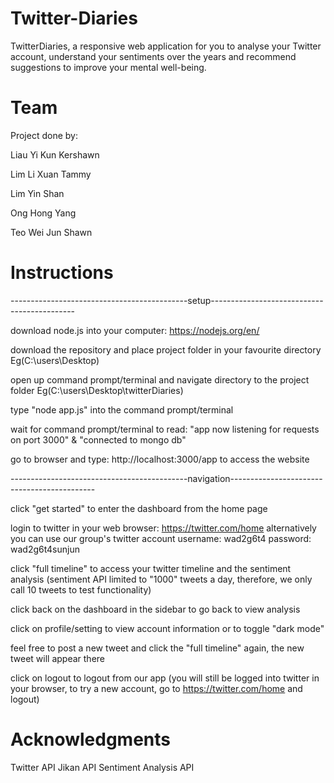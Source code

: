 # Twitter-Diaries
TwitterDiaries, a responsive web application for you to analyse your Twitter account, understand your sentiments over the years and recommend suggestions to improve your mental well-being.

# Team
Project done by:

Liau Yi Kun Kershawn

Lim Li Xuan Tammy

Lim Yin Shan

Ong Hong Yang

Teo Wei Jun Shawn

# Instructions
--------------------------------------------setup--------------------------------------------

download node.js into your computer: https://nodejs.org/en/

download the repository and place project folder in your favourite directory Eg(C:\users\Desktop)

open up command prompt/terminal and navigate directory to the project folder Eg(C:\users\Desktop\twitterDiaries)

type "node app.js" into the command prompt/terminal

wait for command prompt/terminal to read: "app now listening for requests on port 3000" & "connected to mongo db"

go to browser and type: http://localhost:3000/app to access the website

--------------------------------------------navigation--------------------------------------------

click "get started" to enter the dashboard from the home page

login to twitter in your web browser: https://twitter.com/home alternatively you can use our group's twitter account username: wad2g6t4 password: wad2g6t4sunjun

click "full timeline" to access your twitter timeline and the sentiment analysis (sentiment API limited to "1000" tweets a day, therefore, we only call 10 tweets to test functionality)

click back on the dashboard in the sidebar to go back to view analysis

click on profile/setting to view account information or to toggle "dark mode"

feel free to post a new tweet and click the "full timeline" again, the new tweet will appear there

click on logout to logout from our app (you will still be logged into twitter in your browser, to try a new account, go to https://twitter.com/home and logout)

# Acknowledgments
Twitter API
Jikan API
Sentiment Analysis API
